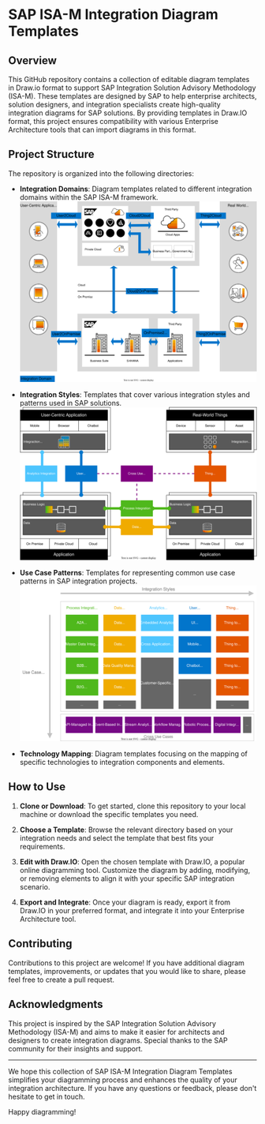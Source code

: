 # SAP ISA-M Integration Diagram Templates

## Overview

This GitHub repository contains a collection of editable diagram templates in Draw.io format to support SAP Integration Solution Advisory Methodology (ISA-M). These templates are designed by SAP to help enterprise architects, solution designers, and integration specialists create high-quality integration diagrams for SAP solutions. By providing templates in Draw.IO format, this project ensures compatibility with various Enterprise Architecture tools that can import diagrams in this format.

## Project Structure

The repository is organized into the following directories:

- **Integration Domains**: Diagram templates related to different integration domains within the SAP ISA-M framework. 
![Integration Domains in ISA-M](/.docs/images/Integration_Domains.svg)

- **Integration Styles**: Templates that cover various integration styles and patterns used in SAP solutions.
![Integration Styles in ISA-M](/.docs/images/Integration_Styles_Cross_Use_Cases.svg)

- **Use Case Patterns**: Templates for representing common use case patterns in SAP integration projects.
![Integration Patterns in ISA-M](/.docs/images/Integration_Styles_&_Use_Case_Patterns.svg)

- **Technology Mapping**: Diagram templates focusing on the mapping of specific technologies to integration components and elements.

## How to Use

1. **Clone or Download**: To get started, clone this repository to your local machine or download the specific templates you need.

2. **Choose a Template**: Browse the relevant directory based on your integration needs and select the template that best fits your requirements.

3. **Edit with Draw.IO**: Open the chosen template with Draw.IO, a popular online diagramming tool. Customize the diagram by adding, modifying, or removing elements to align it with your specific SAP integration scenario.

4. **Export and Integrate**: Once your diagram is ready, export it from Draw.IO in your preferred format, and integrate it into your Enterprise Architecture tool.

## Contributing

Contributions to this project are welcome! If you have additional diagram templates, improvements, or updates that you would like to share, please feel free to create a pull request.

## Acknowledgments

This project is inspired by the SAP Integration Solution Advisory Methodology (ISA-M) and aims to make it easier for architects and designers to create integration diagrams. Special thanks to the SAP community for their insights and support.

---

We hope this collection of SAP ISA-M Integration Diagram Templates simplifies your diagramming process and enhances the quality of your integration architecture. If you have any questions or feedback, please don't hesitate to get in touch.

Happy diagramming!